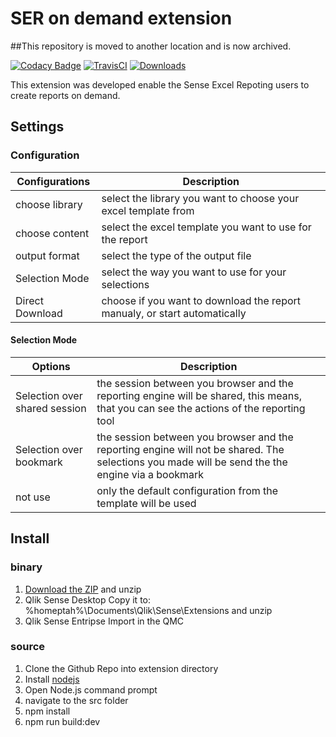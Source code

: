 # SER on demand extension

##This repository is moved to another location and is now archived.


[![Codacy Badge](https://api.codacy.com/project/badge/Grade/d01698c7b7b941d7b8ee4583dfdb283c)](https://app.codacy.com/app/konne/ser-ext-ondemand?utm_source=github.com&utm_medium=referral&utm_content=senseexcel/ser-ext-ondemand&utm_campaign=badger)
[![TravisCI](https://travis-ci.org/senseexcel/ser-ext-ondemand.svg?branch=master)](https://travis-ci.org/senseexcel/ser-ext-ondemand)
[![Downloads](https://m.sense2go.net/downloads.svg?q2g-ext-selector)](https://m.sense2go.net/extension-package)

This extension was developed enable the Sense Excel Repoting users to create reports on demand. 

## Settings

### Configuration

Configurations  |  Description
----------------|--------------------------------------------
choose library  | select the library you want to choose your excel template from
choose content  | select the excel template you want to use for the report
output format   | select the type of the output file
Selection Mode  | select the way you want to use for your selections
Direct Download | choose if you want to download the report manualy, or start automatically

#### Selection Mode

Options                         |  Description
--------------------------------|--------------------------------------------
Selection over shared session   | the session between you browser and the reporting engine will be shared, this means, that you can see the actions of the reporting tool
Selection over bookmark         | the session between you browser and the reporting engine will not be shared. The selections you made will be send the the engine via a bookmark
not use                         | only the default configuration from the template will be used

## Install

### binary

1. [Download the ZIP](https://m.sense2go.net/extension-package) and unzip
2. Qlik Sense Desktop
   Copy it to: %homeptah%\Documents\Qlik\Sense\Extensions and unzip
3. Qlik Sense Entripse
   Import in the QMC

### source

1. Clone the Github Repo into extension directory
2. Install [nodejs](https://nodejs.org/)
3. Open Node.js command prompt
4. navigate to the src folder
4. npm install
5. npm run build:dev
